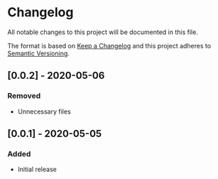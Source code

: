 # Changelog

All notable changes to this project will be documented in this file.

The format is based on [Keep a Changelog](http://keepachangelog.com/en/1.0.0/)
and this project adheres to [Semantic Versioning](http://semver.org/spec/v2.0.0.html).

## [0.0.2] - 2020-05-06

### Removed

- Unnecessary files

## [0.0.1] - 2020-05-05

### Added

- Initial release
